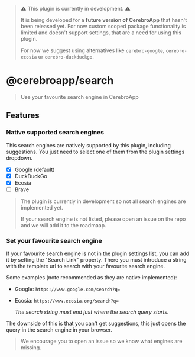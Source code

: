 > ⚠️ This plugin is currently in development. ⚠️
>
> It is being developed for a **future version of CerebroApp** that hasn't been released yet.
> For now custom scoped package functionality is limited and doesn't support settings, that are a need for using this plugin.
>
> For now we suggest using alternatives like `cerebro-google`, `cerebro-ecosia` or `cerebro-duckduckgo`.

# @cerebroapp/search

> Use your favourite search engine in CerebroApp

## Features

### Native supported search engines

This search engines are natively supported by this plugin, including suggestions.
You just need to select one of them from the plugin settings dropdown.

- [x] Google (default)
- [x] DuckDuckGo
- [x] Ecosia
- [ ] Brave

> The plugin is currently in development so not all search engines are implemented yet.
>
> If your search engine is not listed, please open an issue on the repo and we will add it to the roadmaap.

### Set your favourite search engine

If your favourite search engine is not in the plugin settings list, you can add it by setting the "Search Link" property.
There you must introduce a string with the template url to search with your favourite search engine.

Some examples (note recommended as they are native implemented):

- Google: `https://www.google.com/search?q=`
- Ecosia: `https://www.ecosia.org/search?q=`

    _The search string must end just where the search query starts._

The downside of this is that you can't get suggestions, this just opens the query in the search engine in your browser.
> We encourage you to open an issue so we know what engines are missing.
